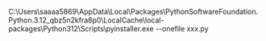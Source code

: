 C:\Users\saaaa5869\AppData\Local\Packages\PythonSoftwareFoundation.Python.3.12_qbz5n2kfra8p0\LocalCache\local-packages\Python312\Scripts\pyinstaller.exe --onefile xxx.py